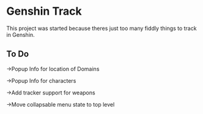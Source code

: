 # Genshin Track

This project was started because theres just too many fiddly things to track in Genshin.

## To Do

->Popup Info for location of Domains

->Popup Info for characters

->Add tracker support for weapons

->Move collapsable menu state to top level
